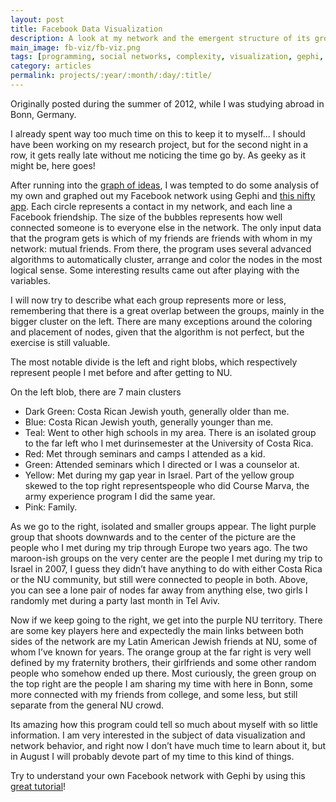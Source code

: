 ```yaml
---
layout: post
title: Facebook Data Visualization
description: A look at my network and the emergent structure of its groups.
main_image: fb-viz/fb-viz.png
tags: [programming, social networks, complexity, visualization, gephi, nu project]
category: articles
permalink: projects/:year/:month/:day/:title/
---
```


Originally posted during the summer of 2012, while I was studying abroad in Bonn, Germany.

I already spent way too much time on this to keep it to myself… I should have been working on my research project, but for the second night in a row, it gets really late without me noticing the time go by. As geeky as it might be, here goes!

After running into the [graph of ideas](http://griffsgraphs.com/2012/07/03/graphing-every-idea-in-history), I was tempted to do some analysis of my own and graphed out my Facebook network using Gephi and [this nifty app](http://givememydata.com/). Each circle represents a contact in my network, and each line a Facebook friendship. The size of the bubbles represents how well connected someone is to everyone else in the network. The only input data that the program gets is which of my friends are friends with whom in my network: mutual friends. From there, the program uses several advanced algorithms to automatically cluster, arrange and color the nodes in the most logical sense. Some interesting results came out after playing with the variables.

I will now try to describe what each group represents more or less, remembering that there is a great overlap between the groups, mainly in the bigger cluster on the left. There are many exceptions around the coloring and placement of nodes, given that the algorithm is not perfect, but the exercise is still valuable.

The most notable divide is the left and right blobs, which respectively represent people I met before and after getting to NU.

On the left blob, there are 7 main clusters

* Dark Green: Costa Rican Jewish youth, generally older than me.
* Blue: Costa Rican Jewish youth, generally younger than me.
* Teal: Went to other high schools in my area. There is an isolated group to the far left who I met durinsemester at the University of Costa Rica.
* Red: Met through seminars and camps I attended as a kid.
* Green: Attended seminars which I directed or I was a counselor at.
* Yellow: Met during my gap year in Israel. Part of the yellow group skewed to the top right representspeople who did Course Marva, the army experience program I did the same year.
* Pink: Family.

As we go to the right, isolated and smaller groups appear. The light purple group that shoots downwards and to the center of the picture are the people who I met during my trip through Europe two years ago. The two maroon-ish groups on the very center are the people I met during my trip to Israel in 2007, I guess they didn’t have anything to do with either Costa Rica or the NU community, but still were connected to people in both. Above, you can see a lone pair of nodes far away from anything else, two girls I randomly met during a party last month in Tel Aviv.

Now if we keep going to the right, we get into the purple NU territory. There are some key players here and expectedly the main links between both sides of the network are my Latin American Jewish friends at NU, some of whom I’ve known for years. The orange group at the far right is very well defined by my fraternity brothers, their girlfriends and some other random people who somehow ended up there. Most curiously, the green group on the top right are the people I am sharing my time with here in Bonn, some more connected with my friends from college, and some less, but still separate from the general NU crowd.

Its amazing how this program could tell so much about myself with so little information. I am very interested in the subject of data visualization and network behavior, and right now I don’t have much time to learn about it, but in August I will probably devote part of my time to this kind of things.

Try to understand your own Facebook network with Gephi by using this [great tutorial](https://persuasionradio.wordpress.com/2010/05/06/using-netvizz-gephi-to-analyze-a-facebook-network)!

